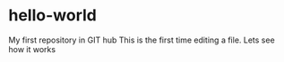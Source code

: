 # hello-world
My first repository in GIT hub
This is the first time editing a file. Lets see how it works
